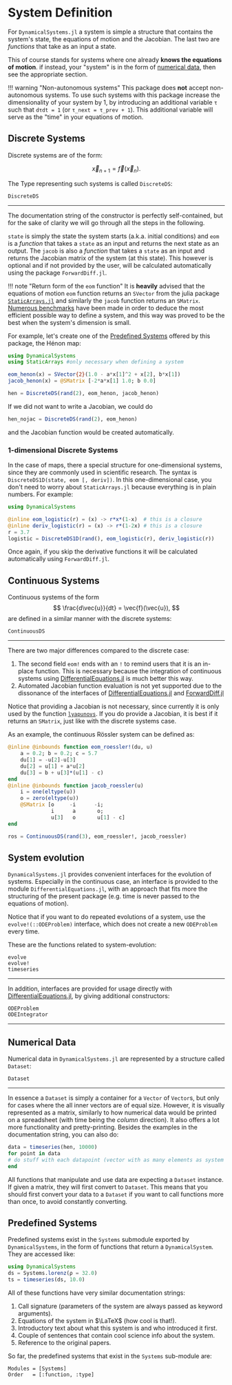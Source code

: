# System Definition
For `DynamicalSystems.jl` a system is simple a structure that contains the system's state, the equations of motion and the Jacobian. The last two are *functions* that take as an input a state.

This of course stands for systems where one already **knows the equations of motion**.
if instead, your "system" is in the form of [numerical data](#numerical-data), then see the appropriate section.


!!! warning "Non-autonomous systems"
    This package does **not** accept non-autonomous systems. To use such systems with this package increase
    the dimensionality of your system by 1, by introducing an additional variable
    `τ` such that `dτdt = 1` (or `τ_next = τ_prev + 1`).
    This additional variable will serve as
    the "time" in your equations of motion.


## Discrete Systems
Discrete systems are of the form:
```math
\vec{x}_{n+1} = \vec{f}(\vec{x}_n).
```
The Type representing such systems is called `DiscreteDS`:
```@docs
DiscreteDS
```
---

The documentation string of the constructor is perfectly self-contained, but for the sake of clarity we will go through all the steps in the following.

`state` is simply the state the system starts (a.k.a. initial conditions) and
`eom` is a *function* that takes a `state` as an input and returns the next state
as an output.
The `jacob` is also a *function* that takes a `state` as an input and returns the
Jacobian matrix of the system (at this state).
This however is optional and if not provided by the user, will be calculated automatically using the package `ForwardDiff.jl`.

!!! note "Return form of the `eom` function"
    It is **heavily** advised that the equations of motion `eom` function returns an `SVector` from
    the julia package [`StaticArrays.jl`](https://github.com/JuliaArrays/StaticArrays.jl) and similarly the `jacob` function returns an `SMatrix`. [Numerous benchmarks](https://github.com/Datseris/DynamicalSystems.jl/tree/master/test/benchmarks) have been made in order to deduce the most efficient possible way to define
    a system, and this way was proved to be the best when the system's dimension is small.

For example, let's create one of the [Predefined Systems](#predefined-systems) offered by this package, the Hénon map:
```julia
using DynamicalSystems
using StaticArrays #only necessary when defining a system

eom_henon(x) = SVector{2}(1.0 - a*x[1]^2 + x[2], b*x[1])
jacob_henon(x) = @SMatrix [-2*a*x[1] 1.0; b 0.0]

hen = DiscreteDS(rand(2), eom_henon, jacob_henon)
```
If we did not want to write a Jacobian, we could do
```julia
hen_nojac = DiscreteDS(rand(2), eom_henon)
```
and the Jacobian function would be created automatically.

### 1-dimensional Discrete Systems
In the case of maps, there a special structure for one-dimensional systems, since
they are commonly used in scientific research.
The syntax is `DiscreteDS1D(state, eom [, deriv])`.
In this one-dimensional case, you don't need to worry about `StaticArrays.jl`
because everything is in plain numbers. For example:
```julia
using DynamicalSystems

@inline eom_logistic(r) = (x) -> r*x*(1-x)  # this is a closure
@inline deriv_logistic(r) = (x) -> r*(1-2x) # this is a closure
r = 3.7
logistic = DiscreteDS1D(rand(), eom_logistic(r), deriv_logistic(r))
```
Once again, if you skip the derivative functions it will be calculated automatically
using `ForwardDiff.jl`.

## Continuous Systems
Continuous systems of the form
$$
\frac{d\vec{u}}{dt} = \vec{f}(\vec{u}),
$$
are defined in a similar manner with the discrete systems:
```@docs
ContinuousDS
```
---
There are two major differences compared to the discrete case:

1. The second field `eom!` ends with an `!` to remind users that it is an in-place
   function. This is necessary because the integration of continuous systems using
   [DifferentialEquations.jl](https://github.com/JuliaDiffEq/DifferentialEquations.jl)
   is much better this way.
2. Automated Jacobian function evaluation is not yet supported due to the dissonance
   of the interfaces of [DifferentialEquations.jl](https://github.com/JuliaDiffEq/DifferentialEquations.jl) and [ForwardDiff.jl](https://github.com/JuliaDiff/ForwardDiff.jl)

Notice that providing a Jacobian is not necessary, since currently it is only used by
the function [`lyapunovs`](lyapunovs/#DynamicalSystems.lyapunovs).
If you do provide a Jacobian,
it is best if it returns an `SMatrix`, just like with the discrete systems case.

As an example, the continuous Rössler system can be defined as:
```julia
@inline @inbounds function eom_roessler!(du, u)
    a = 0.2; b = 0.2; c = 5.7
    du[1] = -u[2]-u[3]
    du[2] = u[1] + a*u[2]
    du[3] = b + u[3]*(u[1] - c)
end
@inline @inbounds function jacob_roessler(u)
    i = one(eltype(u))
    o = zero(eltype(u))
    @SMatrix [o     -i      -i;
              i      a       o;
              u[3]   o       u[1] - c]
end

ros = ContinuousDS(rand(3), eom_roessler!, jacob_roessler)
```


## System evolution
`DynamicalSystems.jl` provides convenient interfaces for the evolution of systems. Especially in the continuous case, an interface is provided to the module `DifferentialEquations.jl`, with an approach that fits more the structuring of the present package (e.g. time is never passed to the equations of motion).

Notice that if you want to do repeated evolutions of a system, use the
`evolve!(::ODEProblem)` interface, which does not create a new `ODEProblem` every time.

These are the functions related to system-evolution:
```@docs
evolve
evolve!
timeseries
```
---
In addition, interfaces are provided for usage directly with [DifferentialEquations.jl](https://github.com/JuliaDiffEq/DifferentialEquations.jl), by giving additional constructors:
```@docs
ODEProblem
ODEIntegrator
```
---

## Numerical Data
Numerical data in `DynamicalSystems.jl` are represented by a structure called
`Dataset`:
```@docs
Dataset
```
---
In essence a `Dataset` is simply a container for a `Vector` of `Vector`s, but only for
cases where the all inner vectors are of equal size.
However, it
is visually represented as a matrix, similarly to how numerical data would be printed
on a spreadsheet (with time being the *column* direction). It also offers a lot more
functionality and pretty-printing. Besides the examples in the documentation string,
you can also do:
```julia
data = timeseries(hen, 10000)
for point in data
# do stuff with each datapoint (vector with as many elements as system dimension)
end
```

All functions that manipulate and use data are expecting a `Dataset` instance. If given
a matrix, they will first convert to `Dataset`. This means that you should first
convert your data to a `Dataset` if you want to call functions more than once, to avoid
constantly converting.

## Predefined Systems
Predefined systems exist in the `Systems` submodule exported by `DynamicalSystems`, in the form of functions that return a `DynamicalSystem`. They are accessed
like:
```julia
using DynamicalSystems
ds = Systems.lorenz(ρ = 32.0)
ts = timeseries(ds, 10.0)
```

All of these functions have very similar documentation strings:

1. Call signature (parameters of the system are always passed as keyword arguments).
1. Equations of the system in $\LaTeX$ (how cool is that!).
1. Introductory text about what this system is and who introduced it first.
2. Couple of sentences that contain cool science info about the system.
3. Reference to the original papers.

So far, the predefined systems that exist in the `Systems` sub-module are:
```@autodocs
Modules = [Systems]
Order   = [:function, :type]
```

